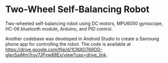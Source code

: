 # Two-Wheel Self-Balancing Robot
Two-wheeled self-balancing robot using DC motors, MPU6050 gyroscope, HC-06 bluetooth module, Arduino, and PID control.

Another codebase was developed in Android Studio to create a Samsung phone app for controlling the robot. The code is available at https://drive.google.com/file/d/1CNXO769DD-gIevSaiMm7ruy7JPxw88Ex/view?usp=drive_link.
